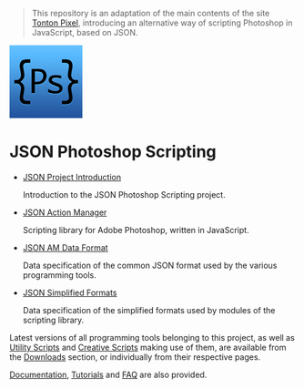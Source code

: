 > This repository is an adaptation of the main contents of the site [Tonton Pixel](http://http://www.tonton-pixel.com/), introducing an alternative way of scripting Photoshop in JavaScript, based on JSON.

![JSON Photoshop Scripting icon](images/json-ps-128.png)

# JSON Photoshop Scripting

- [JSON Project Introduction](JSON-Project-Introduction)

  Introduction to the JSON Photoshop Scripting project.

- [JSON Action Manager](JSON-Action-Manager)

  Scripting library for Adobe Photoshop, written in JavaScript.

- [JSON AM Data Format](JSON-AM-Data-Format)

  Data specification of the common JSON format used by the various programming tools.

- [JSON Simplified Formats](JSON-Simplified-Formats)

  Data specification of the simplified formats used by modules of the scripting library.

Latest versions of all programming tools belonging to this project, as well as [Utility Scripts](Utility-Scripts) and [Creative Scripts](Creative-Scripts) making use of them, are available from the [Downloads](Downloads) section, or individually from their respective pages.

[Documentation](Documentation), [Tutorials](Tutorials) and [FAQ](FAQ) are also provided.
